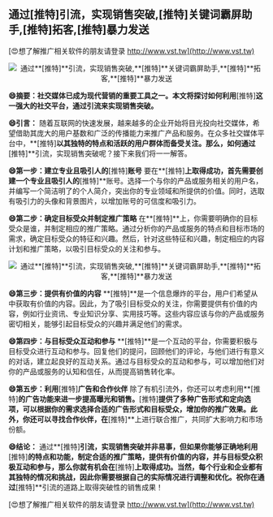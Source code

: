 ## **通过**[推特]**引流，实现销售突破,**[推特]**关键词霸屏助手,**[推特]**拓客,**[推特]**暴力发送**

[😍想了解推广相关软件的朋友请登录 http://www.vst.tw](http://www.vst.tw)

 <center><img src="https://vst.tw/MP4/tuiguang/png/6.png" alt="通过**[推特]**引流，实现销售突破,**[推特]**关键词霸屏助手,**[推特]**拓客,**[推特]**暴力发送"></center>

**😄摘要：社交媒体已成为现代营销的重要工具之一。本文将探讨如何利用**[推特]**这一强大的社交平台，通过引流来实现销售突破。**

**😄引言：**
随着互联网的快速发展，越来越多的企业开始将目光投向社交媒体，希望借助其庞大的用户基数和广泛的传播能力来推广产品和服务。在众多社交媒体平台中，**[推特]**以其独特的特点和活跃的用户群体而备受关注。那么，如何通过**[推特]**引流，实现销售突破呢？接下来我们将一一解答。

**😄第一步：建立专业且吸引人的**[推特]**账号**
要在**[推特]**上取得成功，首先需要创建一个专业且吸引人的**[推特]**账号。选择一个与你的产品或服务相关的用户名，并编写一个简洁明了的个人简介，突出你的专业领域和所提供的价值。同时，选取有吸引力的头像和背景图片，以增加账号的可信度和吸引力。

**😄第二步：确定目标受众并制定推广策略**
在**[推特]**上，你需要明确你的目标受众是谁，并制定相应的推广策略。通过分析你的产品或服务的特点和目标市场的需求，确定目标受众的特征和兴趣。然后，针对这些特征和兴趣，制定相应的内容计划和推广策略，以吸引目标受众的关注和参与。

 <center><img src="https://vst.tw/MP4/tuiguang/png/2.png" alt="通过**[推特]**引流，实现销售突破,**[推特]**关键词霸屏助手,**[推特]**拓客,**[推特]**暴力发送"></center>

**😄第三步：提供有价值的内容**
**[推特]**是一个信息爆炸的平台，用户们希望从中获取有价值的内容。因此，为了吸引目标受众的关注，你需要提供有价值的内容，例如行业资讯、专业知识分享、实用技巧等。这些内容应该与你的产品或服务密切相关，能够引起目标受众的兴趣并满足他们的需求。

**😄第四步：与目标受众互动和参与**
**[推特]**是一个互动的平台，你需要积极与目标受众进行互动和参与。回复他们的提问，回顾他们的评论，与他们进行有意义的对话，建立起良好的互动关系。通过与目标受众的互动和参与，可以增加他们对你的产品或服务的认知和信任，从而提高销售转化率。

**😄第五步：利用**[推特]**广告和合作伙伴**
除了有机引流外，你还可以考虑利用**[推特]**的广告功能来进一步提高曝光和销售。**[推特]**提供了多种广告形式和定向选项，可以根据你的需求选择合适的广告形式和目标受众，增加你的推广效果。此外，你还可以寻找合作伙伴，在**[推特]**上进行联合推广，共同扩大影响力和市场份额。

**😄结论：**
通过**[推特]**引流，实现销售突破并非易事，但如果你能够正确地利用**[推特]**的特点和功能，制定合适的推广策略，提供有价值的内容，并与目标受众积极互动和参与，那么你就有机会在**[推特]**上取得成功。当然，每个行业和企业都有其独特的情况和挑战，因此你需要根据自己的实际情况进行调整和优化。祝你在通过**[推特]**引流的道路上取得突破性的销售成果！

[😍想了解推广相关软件的朋友请登录 http://www.vst.tw](http://www.vst.tw)



